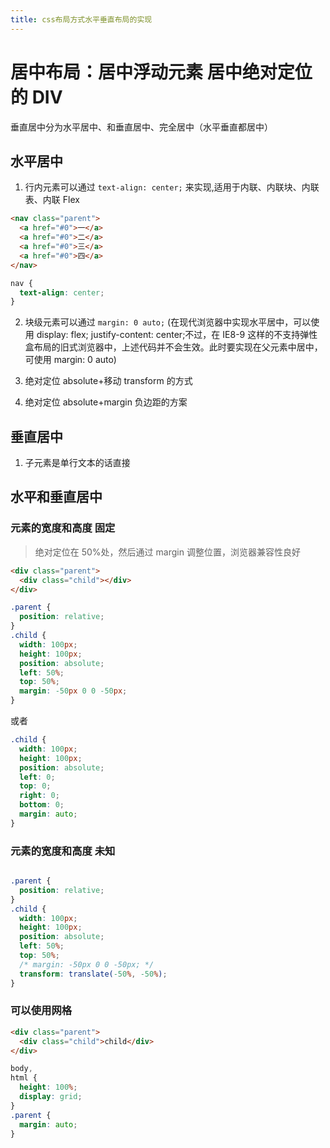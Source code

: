 ```yaml
---
title: css布局方式水平垂直布局的实现
---
```


# 居中布局：居中浮动元素 居中绝对定位的 DIV

垂直居中分为水平居中、和垂直居中、完全居中（水平垂直都居中）

## 水平居中

1. 行内元素可以通过 `text-align: center;` 来实现,适用于内联、内联块、内联表、内联 Flex

```html
<nav class="parent">
  <a href="#0">一</a>
  <a href="#0">二</a>
  <a href="#0">三</a>
  <a href="#0">四</a>
</nav>
```

```css
nav {
  text-align: center;
}
```

2. 块级元素可以通过 `margin: 0 auto;`
   (在现代浏览器中实现水平居中，可以使用 display: flex; justify-content: center;不过，在 IE8-9 这样的不支持弹性盒布局的旧式浏览器中，上述代码并不会生效。此时要实现在父元素中居中，可使用 margin: 0 auto)

3. 绝对定位 absolute+移动 transform 的方式
4. 绝对定位 absolute+margin 负边距的方案

## 垂直居中

1. 子元素是单行文本的话直接

## 水平和垂直居中

### 元素的宽度和高度 固定

> 绝对定位在 50%处，然后通过 margin 调整位置，浏览器兼容性良好

```html
<div class="parent">
  <div class="child"></div>
</div>
```

```css
.parent {
  position: relative;
}
.child {
  width: 100px;
  height: 100px;
  position: absolute;
  left: 50%;
  top: 50%;
  margin: -50px 0 0 -50px;
}
```

或者

```css
.child {
  width: 100px;
  height: 100px;
  position: absolute;
  left: 0;
  top: 0;
  right: 0;
  bottom: 0;
  margin: auto;
}
```

### 元素的宽度和高度 未知

```html

```

```css
.parent {
  position: relative;
}
.child {
  width: 100px;
  height: 100px;
  position: absolute;
  left: 50%;
  top: 50%;
  /* margin: -50px 0 0 -50px; */
  transform: translate(-50%, -50%);
}
```

### 可以使用网格

```html
<div class="parent">
  <div class="child">child</div>
</div>
```

```css
body,
html {
  height: 100%;
  display: grid;
}
.parent {
  margin: auto;
}
```


